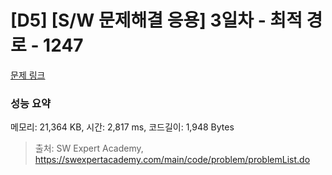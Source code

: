 # [D5] [S/W 문제해결 응용] 3일차 - 최적 경로 - 1247 

[문제 링크](https://swexpertacademy.com/main/code/problem/problemDetail.do?contestProbId=AV15OZ4qAPICFAYD) 

### 성능 요약

메모리: 21,364 KB, 시간: 2,817 ms, 코드길이: 1,948 Bytes



> 출처: SW Expert Academy, https://swexpertacademy.com/main/code/problem/problemList.do